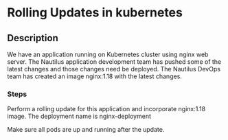# Rolling Updates in kubernetes

## Description

We have an application running on Kubernetes cluster using nginx web server. The Nautilus application development team has pushed some of the latest changes and those changes need be deployed. The Nautilus DevOps team has created an image nginx:1.18 with the latest changes.

### Steps

Perform a rolling update for this application and incorporate nginx:1.18 image. The deployment name is nginx-deployment

Make sure all pods are up and running after the update.
